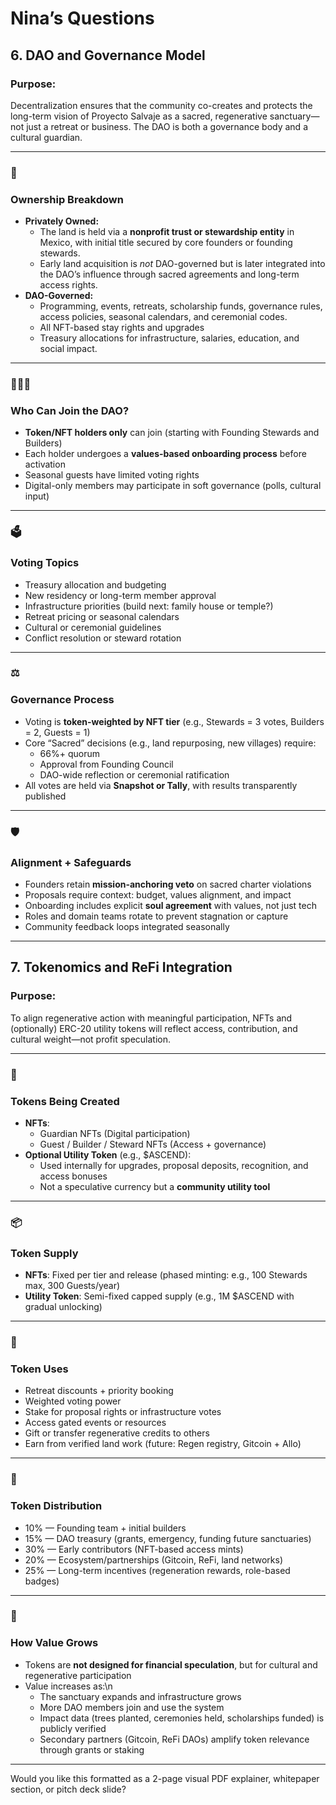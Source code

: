 # Nina’s Questions

## **6. DAO and Governance Model**

### **Purpose:**

Decentralization ensures that the community co-creates and protects the long-term vision of Proyecto Salvaje as a sacred, regenerative sanctuary—not just a retreat or business. The DAO is both a governance body and a cultural guardian.

---

### **🔐**

### **Ownership Breakdown**

- **Privately Owned:**
    - The land is held via a **nonprofit trust or stewardship entity** in Mexico, with initial title secured by core founders or founding stewards.
    - Early land acquisition is *not* DAO-governed but is later integrated into the DAO’s influence through sacred agreements and long-term access rights.
- **DAO-Governed:**
    - Programming, events, retreats, scholarship funds, governance rules, access policies, seasonal calendars, and ceremonial codes.
    - All NFT-based stay rights and upgrades
    - Treasury allocations for infrastructure, salaries, education, and social impact.

---

### **🧑‍🤝‍🧑**

### **Who Can Join the DAO?**

- **Token/NFT holders only** can join (starting with Founding Stewards and Builders)
- Each holder undergoes a **values-based onboarding process** before activation
- Seasonal guests have limited voting rights
- Digital-only members may participate in soft governance (polls, cultural input)

---

### **🗳️**

### **Voting Topics**

- Treasury allocation and budgeting
- New residency or long-term member approval
- Infrastructure priorities (build next: family house or temple?)
- Retreat pricing or seasonal calendars
- Cultural or ceremonial guidelines
- Conflict resolution or steward rotation

---

### **⚖️**

### **Governance Process**

- Voting is **token-weighted by NFT tier** (e.g., Stewards = 3 votes, Builders = 2, Guests = 1)
- Core “Sacred” decisions (e.g., land repurposing, new villages) require:
    - 66%+ quorum
    - Approval from Founding Council
    - DAO-wide reflection or ceremonial ratification
- All votes are held via **Snapshot or Tally**, with results transparently published

---

### **🛡️**

### **Alignment + Safeguards**

- Founders retain **mission-anchoring veto** on sacred charter violations
- Proposals require context: budget, values alignment, and impact
- Onboarding includes explicit **soul agreement** with values, not just tech
- Roles and domain teams rotate to prevent stagnation or capture
- Community feedback loops integrated seasonally

---

## **7. Tokenomics and ReFi Integration**

### **Purpose:**

To align regenerative action with meaningful participation, NFTs and (optionally) ERC-20 utility tokens will reflect access, contribution, and cultural weight—not profit speculation.

---

### **💠**

### **Tokens Being Created**

- **NFTs**:
    - Guardian NFTs (Digital participation)
    - Guest / Builder / Steward NFTs (Access + governance)
- **Optional Utility Token** (e.g., $ASCEND):
    - Used internally for upgrades, proposal deposits, recognition, and access bonuses
    - Not a speculative currency but a **community utility tool**

---

### **📦**

### **Token Supply**

- **NFTs**: Fixed per tier and release (phased minting: e.g., 100 Stewards max, 300 Guests/year)
- **Utility Token**: Semi-fixed capped supply (e.g., 1M $ASCEND with gradual unlocking)

---

### **🧭**

### **Token Uses**

- Retreat discounts + priority booking
- Weighted voting power
- Stake for proposal rights or infrastructure votes
- Access gated events or resources
- Gift or transfer regenerative credits to others
- Earn from verified land work (future: Regen registry, Gitcoin + Allo)

---

### **🎯**

### **Token Distribution**

- 10% — Founding team + initial builders
- 15% — DAO treasury (grants, emergency, funding future sanctuaries)
- 30% — Early contributors (NFT-based access mints)
- 20% — Ecosystem/partnerships (Gitcoin, ReFi, land networks)
- 25% — Long-term incentives (regeneration rewards, role-based badges)

---

### **🌱**

### **How Value Grows**

- Tokens are **not designed for financial speculation**, but for cultural and regenerative participation
- Value increases as:\n
    - The sanctuary expands and infrastructure grows
    - More DAO members join and use the system
    - Impact data (trees planted, ceremonies held, scholarships funded) is publicly verified
    - Secondary partners (Gitcoin, ReFi DAOs) amplify token relevance through grants or staking

---

Would you like this formatted as a 2-page visual PDF explainer, whitepaper section, or pitch deck slide?